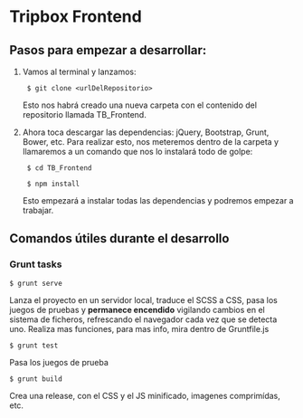 # Tripbox Frontend

## Pasos para empezar a desarrollar:

1. Vamos al terminal y lanzamos:

        $ git clone <urlDelRepositorio>


    Esto nos habrá creado una nueva carpeta con el contenido del repositorio llamada TB_Frontend.

2. Ahora toca descargar las dependencias: jQuery, Bootstrap, Grunt, Bower, etc. Para realizar esto, nos meteremos dentro de la carpeta y llamaremos a un comando que nos lo instalará todo de golpe:

        $ cd TB_Frontend

        $ npm install

    Esto empezará a instalar todas las dependencias y podremos empezar a trabajar.

## Comandos útiles durante el desarrollo

### Grunt tasks

    $ grunt serve

Lanza el proyecto en un servidor local, traduce el SCSS a CSS, pasa los juegos de pruebas y **permanece encendido** vigilando cambios en el sistema de ficheros, refrescando el navegador cada vez que se detecta uno. Realiza mas funciones, para mas info, mira dentro de Gruntfile.js

    $ grunt test

Pasa los juegos de prueba

    $ grunt build

Crea una release, con el CSS y el JS minificado, imagenes comprimídas, etc.


